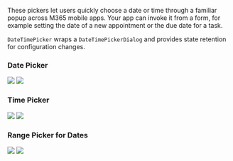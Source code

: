 These pickers let users quickly choose a date or time through a familiar popup across M365 mobile apps. Your app can invoke it from a form, for example setting the date of a new appointment or the due date for a task.

`DateTimePicker` wraps a `DateTimePickerDialog` and provides state retention for configuration changes.

<DisplayToggle onText="Dark" offText="Light" label="Theme Switcher">
<!-- prettier-ignore-start -->

### Date Picker

<img className="off" src="https://static2.sharepointonline.com/files/fabric/fabric-website/images/controls/android/updated/img_dateandtime_01_datepicker_light.png?text=LightMode"/>
<img className="on" src="https://static2.sharepointonline.com/files/fabric/fabric-website/images/controls/android/updated/img_dateandtime_01_datepicker_dark.png?text=DarkMode"/>

### Time Picker

<img className="off" src="https://static2.sharepointonline.com/files/fabric/fabric-website/images/controls/android/updated/img_dateandtime_03_timepicker_light.png?text=LightMode"/>
<img className="on" src="https://static2.sharepointonline.com/files/fabric/fabric-website/images/controls/android/updated/img_dateandtime_03_timepicker_dark.png?text=DarkMode"/>

### Range Picker for Dates

<img className="off" src="https://static2.sharepointonline.com/files/fabric/fabric-website/images/controls/android/updated/img_dateandtime_02_rangepicker_light.png?text=LightMode"/>
<img className="on" src="https://static2.sharepointonline.com/files/fabric/fabric-website/images/controls/android/updated/img_dateandtime_02_rangepicker_dark.png?text=DarkMode"/>
<!-- prettier-ignore-end -->
</DisplayToggle>

